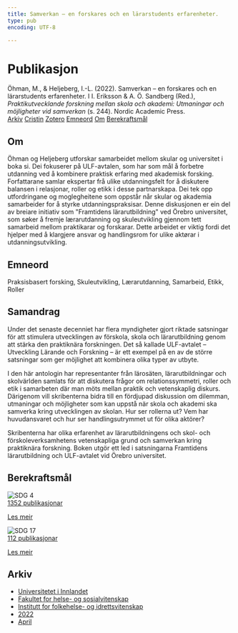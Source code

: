 ```yaml
---
title: Samverkan – en forskares och en lärarstudents erfarenheter.
type: pub
encoding: UTF-8

---
```

<h1>Publikasjon</h1>
<article id="csl-bib-container-83DAW267" class="csl-bib-container">
  <div class="csl-bib-body"> <div class="csl-entry">Öhman, M., &#38; Heljeberg, I.-L. (2022). Samverkan – en forskares och en lärarstudents erfarenheter. I I. Eriksson &#38; A. Ö. Sandberg (Red.), <i>Praktikutvecklande forskning mellan skola och akademi: Utmaningar och möjligheter vid samverkan</i> (s. 244). Nordic Academic Press.</div> </div>
  <div class="csl-bib-buttons">
    <a href="#taxonomy-article-83DAW267" alt="archive" class="csl-bib-button">Arkiv</a>
    <a href="https://app.cristin.no/results/show.jsf?id=2015016" alt="Cristin" class="csl-bib-button">Cristin</a>
    <a href="http://zotero.org/groups/5881554/items/83DAW267" alt="Zotero" class="csl-bib-button">Zotero</a>
    <a href="#keywords-article-83DAW267" alt="keywords" class="csl-bib-button">Emneord</a>
    <a href="#about-article-83DAW267" alt="about_pub" class="csl-bib-button">Om</a>
    <a href="#sdg-article-83DAW267" alt="sdg" class="csl-bib-button">Berekraftsmål</a>
  </div>
  <div id="csl-bib-meta-container-83DAW267"></div>
</article>
<div id="csl-bib-meta-83DAW267" class="csl-bib-meta">
  <article id="about-article-83DAW267" class="about_pub-article">
    <h1>Om</h1>
    Öhman og Heljeberg utforskar samarbeidet mellom skular og universitet i boka si. Dei fokuserer på ULF-avtalen, som har som mål å forbetre utdanning ved å kombinere praktisk erfaring med akademisk forsking. Forfattarane samlar ekspertar frå ulike utdanningsfelt for å diskutere balansen i relasjonar, roller og etikk i desse partnarskapa. Dei tek opp utfordringane og moglegheitene som oppstår når skular og akademia samarbeider for å styrke utdanningspraksisar. Denne diskusjonen er ein del av breiare initiativ som "Framtidens lärarutbildning" ved Örebro universitet, som søker å fremje lærarutdanning og skuleutvikling gjennom tett samarbeid mellom praktikarar og forskarar. Dette arbeidet er viktig fordi det hjelper med å klargjere ansvar og handlingsrom for ulike aktørar i utdanningsutvikling.
  </article>
  <article id="keywords-article-83DAW267" class="keywords-article">
    <h1>Emneord</h1>
    Praksisbasert forsking, Skuleutvikling, Lærarutdanning, Samarbeid, Etikk, Roller
  </article>
  <article id="abstract-article-83DAW267" class="abstract-article">
    <h1>Samandrag</h1>
    Under det senaste decenniet har flera myndigheter gjort riktade satsningar för att stimulera utvecklingen av förskola, skola och lärarutbildning genom att stärka den praktiknära forskningen. Det så kallade ULF-avtalet – Utveckling Lärande och Forskning – är ett exempel på en av de större satsningar som ger möjlighet att kombinera olika typer av utbyte. 
 
I den här antologin har representanter från lärosäten, lärarutbildningar och skolvärlden samlats för att diskutera frågor om relationssymmetri, roller och etik i samarbeten där man möts mellan praktik och vetenskaplig diskurs. Därigenom vill skribenterna bidra till en fördjupad diskussion om dilemman, utmaningar och möjligheter som kan uppstå när skola och akademi ska samverka kring utvecklingen av skolan. Hur ser rollerna ut? Vem har huvudansvaret och hur ser handlingsutrymmet ut för olika aktörer? 
 
Skribenterna har olika erfarenhet av lärarutbildningens och skol- och förskoleverksamhetens vetenskapliga grund och samverkan kring praktiknära forskning. Boken utgör ett led i satsningarna Framtidens lärarutbildning och ULF-avtalet vid Örebro universitet.
  </article>
  <article id="sdg-article-83DAW267" class="sdg-article">
    <h1>Berekraftsmål</h1>
    <div class="sdg-container"><div id="sdg4" class="sdg">
        <img src="{{< params subfolder >}}images/sdg/sdg04_nn.png" class="image" alt="SDG 4">
        <div class="sdg-overlay">
          <a href="/nn/archive/?key=?sdg=4#archive" class="sdg-publication-count"><span>1352</span> publikasjonar</a>
          <p><a href="https://fn.no/om-fn/fns-baerekraftsmaal/god-utdanning?lang=nno-NO" class="sdg-read-more">Les meir</a></p>
        </div>
      </div> <div id="sdg17" class="sdg">
        <img src="{{< params subfolder >}}images/sdg/sdg17_nn.png" class="image" alt="SDG 17">
        <div class="sdg-overlay">
          <a href="/nn/archive/?key=?sdg=17#archive" class="sdg-publication-count"><span>112</span> publikasjonar</a>
          <p><a href="https://fn.no/om-fn/fns-baerekraftsmaal/samarbeid-for-aa-naa-maalene?lang=nno-NO" class="sdg-read-more">Les meir</a></p>
        </div>
      </div></div>
  </article>
  <article id="taxonomy-article-83DAW267" class="taxonomy-article">
    <h1>Arkiv</h1>
    <ul>
      <li>
        <a href="/nn/archive/?key=3DCRN523">Universitetet i Innlandet</a>
      </li>
      <li>
        <a href="/nn/archive/?key=IDKFS3MX">Fakultet for helse- og sosialvitenskap</a>
      </li>
      <li>
        <a href="/nn/archive/?key=FJXE3Z8X">Institutt for folkehelse- og idrettsvitenskap</a>
      </li>
      <li>
        <a href="/nn/archive/?key=P2L6JC54">2022</a>
      </li>
      <li>
        <a href="/nn/archive/?key=ACZJMHMJ">April</a>
      </li>
    </ul>
  </article>
</div>
